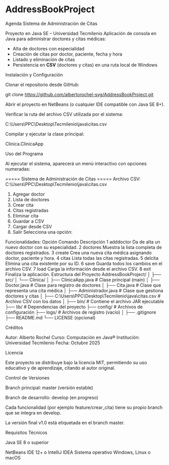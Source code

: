 # AddressBookProject
Agenda
Sistema de Administración de Citas

Proyecto en Java SE – Universidad Tecmilenio
Aplicación de consola en Java para administrar doctores y citas médicas:
- Alta de doctores con especialidad
- Creación de citas por doctor, paciente, fecha y hora
- Listado y eliminación de citas
- Persistencia en **CSV** (doctores y citas) en una ruta local de Windows

Instalación y Configuración

Clonar el repositorio desde GitHub:

git clone https://github.com/albertorochel-svg/AddressBookProject.git


Abrir el proyecto en NetBeans (o cualquier IDE compatible con Java SE 8+).

Verificar la ruta del archivo CSV utilizada por el sistema:

C:\Users\PPC\Desktop\Tecmilenio\java\citas.csv


Compilar y ejecutar la clase principal:

Clinica.ClinicaApp

Uso del Programa

Al ejecutar el sistema, aparecerá un menú interactivo con opciones numeradas:

===== Sistema de Administración de Citas =====
Archivo CSV: C:\Users\PPC\Desktop\Tecmilenio\java\citas.csv

1. Agregar doctor
2. Lista de doctores
3. Crear cita
4. Citas registradas
5. Eliminar cita
6. Guardar a CSV
7. Cargar desde CSV
8. Salir
Selecciona una opción:

Funcionalidades:
Opción	Comando	Descripción
1	adddoctor	Da de alta un nuevo doctor con su especialidad.
2	doctores	Muestra la lista completa de doctores registrados.
3	create	Crea una nueva cita médica asignando doctor, paciente y hora.
4	citas	Lista todas las citas registradas.
5	delcita	Elimina una cita existente por su ID.
6	save	Guarda todos los cambios en el archivo CSV.
7	load	Carga la información desde el archivo CSV.
8	exit	Finaliza la aplicación.
Estructura del Proyecto
AddressBookProject/
│
├── src/
│   └── Clinica/
│       ├── ClinicaApp.java        # Clase principal (main)
│       ├── Doctor.java            # Clase para registro de doctores
│       ├── Cita.java              # Clase que representa una cita médica
│       ├── Administrador.java     # Clase que gestiona doctores y citas
│
├── C:\Users\PPC\Desktop\Tecmilenio\java\citas.csv   # Archivo CSV con los datos
│
├── bin/        # Contiene el archivo JAR ejecutable
├── lib/        # Dependencias del proyecto
├── config/     # Archivos de configuración
├── logs/       # Archivos de registro (vacío)
│
├── .gitignore
├── README.md
└── LICENSE (opcional)

Créditos

Autor: Alberto Rochel
Curso: Computación en Java®
Institución: Universidad Tecmilenio
Fecha: Octubre 2025

Licencia

Este proyecto se distribuye bajo la licencia MIT, permitiendo su uso educativo y de aprendizaje, citando al autor original.

Control de Versiones

Branch principal: master (versión estable)

Branch de desarrollo: develop (en progreso)

Cada funcionalidad (por ejemplo feature/crear_cita) tiene su propio branch que se integra en develop.

La versión final v1.0 está etiquetada en el branch master.

Requisitos Técnicos

Java SE 8 o superior

NetBeans IDE 12+ o IntelliJ IDEA
Sistema operativo Windows, Linux o macOS
